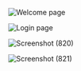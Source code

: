 ![Welcome page](https://user-images.githubusercontent.com/94236917/143447350-ea14d1b7-e578-4b37-880b-8ece32aae378.png)


![Login page](https://user-images.githubusercontent.com/94236917/143447373-11659c40-5252-4199-afe5-f19f54bdc7fb.png)


![Screenshot (820)](https://user-images.githubusercontent.com/94236917/143447407-16b96d4a-c0ca-4580-b86c-3a4363845a89.png)

![Screenshot (821)](https://user-images.githubusercontent.com/94236917/143447425-05096b4c-c147-42ee-a960-f48cf45b7a3a.png)

